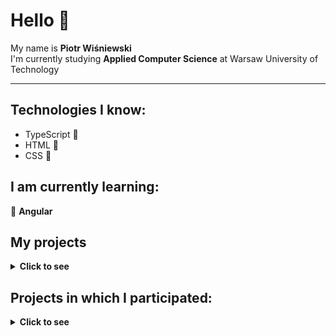 # Hello 👋

My name is **Piotr Wiśniewski**  
I'm currently studying **Applied Computer Science** at Warsaw University of Technology

---

## Technologies I know:

- TypeScript 📡
- HTML 🧩
- CSS 🎨

## I am currently learning:

🌱 **Angular**

## My projects

<details>
  <summary><b>Click to see</b></summary>
  <br> 

- Movie app - https://github.com/Pioter17/PAMiW---Projekt <br>
  Application for CRUD operations with user authentication and request access protected with JWT. Other features: theme/language changing, roles on backend. More details in project's README.md file.<br>
  Technologies: Angular, Typescript, Java, Spring, JWT, Bootstrap, Blazor.
  <br>

- Notes app - https://github.com/Pioter17/ODAS---Projekt <br>
  Application for writing notes with some basic styling and saving them in the secured backend. Features: two factor authentication, writing public/private notes (private are protected with additional password), several safeguards, password strength check & other. Application is dockerized. More details in project's README.md file.<br>
  Technologies: Angular, Typescript, Java, Spring, JWT, Docker, Google Authenticator.

- Board games store app - https://github.com/Pioter17/Planszowo <br>
  Angular application for fictional board games store. It allows users to browse available games, use search filter, add products to cart, delete products from cart and fill in the order form. Board games are also fictional due to closure of the API I originally used. More details in project's README.md file.<br>
  Technologies: Angular, Typescript, Material. <br>
  App is available here: https://planszowo.vercel.app/home

- Games app - https://github.com/Pioter17/Projekt_dyplomowy <br>
  **(In development)** <br>
  Angular application with some logic/arcade games written in Typescript. For now there are: Minesweeper, Memory, Whack-a-mole and Mastermind. The main focus is on the visual part of the project. <br>
  Technologies: Angular, Typescript, Material.

- Hotel app - https://github.com/Pioter17/Hotel <br>
  **(In development)** <br>
  Angular application for fictional hotel. It will feature user accounts, apartment reservations stored in database, and different views for user logged as admin (with ability to make some changes to the website). <br>
  Technologies: Angular, Typescript, Material, Firebase.

</details>

## Projects in which I participated:

<details>
  <summary><b>Click to see</b></summary>
  <br>  

- Salesman dashboard: https://github.com/sterenczakdawid/pgui-projekt <br>
  Final project for one of university classes. It was made in pairs using React. I did about half of the project. Application consists of user login, displaying different data based on different shop picked, and theme/language changing. We also used Figma to design layout and Enterprise Architect to make UML diagrams. For styles we used Tailwind.<br>
  Technologies: React, Typescript, Redux, Tailwind, Figma, UML. <br>
  App is available here: https://react-sales-dashboard.netlify.app/

  <details>
    <summary><b>Click to see short summary and images</b></summary>
    <br>

    Login page 
    ![Login](PGUI_images/login-page.png)
    <br>

    Dashboard page
    ![Dashboard_1](PGUI_images/dashboard-1.png)
    ![Dashboard_2](PGUI_images/dashboard-2.png)
    <br>

    Changing theme
    ![Theme](PGUI_images/dark-theme.png)
    <br>

    Changing language
    ![Language](PGUI_images/language-changed.png)

    Different chart display options
    ![Chart_1](PGUI_images/chart-1.png)
    ![Chart_2](PGUI_images/chart-2.png)
  </details>
  <br>

- LoLMatch app: https://github.com/LoLMatch <br>
  Group project for one of college classes. Our project is an application for finding teammates to play League of Legends. It uses mechanisms similar to dating apps to match people based on their stats and preferences. We also offer a module to find teams, schedule meetings and chat with people. The entire team consists of 10 people, and 3 of us (including me) are managing the frontend part. <br>
  Technologies: Angular, Typescript, Material, Websockets, Java, Spring, Python, Docker, Keycloak, Figma, Jira. <br>

  <details>
    <summary><b>Click to see the parts I made</b></summary>
    <br>
    These images are from browser on desktop, but all views of application have their layout for phones too.<br><br>

    Landing page <br>
    ![Landing_page](LoLMatch_images/landing-page.png)
    <br><br>

    Post registration form - it sends the data to the backend. This information is needed for the matching module.
    ![Post_registration_form](LoLMatch_images/post-registration-form-1.png)
    <br><br>
    ![Post_registration_form](LoLMatch_images/post-registration-form-2.png)
    <br><br>
    ![Post_registration_form](LoLMatch_images/post-registration-form-3.png)
    <br><br>
    ![Post_registration_form](LoLMatch_images/post-registration-form-4.png)
    <br><br>

    Dashboard page - displays overall user info. 
    ![Dashboard](LoLMatch_images/dashboard.png)
    <br><br>

    Topbar and sidebar - link to different parts of application.
    ![Topbar](LoLMatch_images/top-bar.png)
    <br><br>
    ![Sidebar](LoLMatch_images/sidebar.png)
    <br><br>

    Chat - the biggest part I made. It uses websockets for connection with backend. Everything is updated immediately. It also features group chat.
    ![Chat](LoLMatch_images/chat-dashboard.png)
    <br><br>
    ![Chat](LoLMatch_images/chat-with-user.png)
    <br><br>
    Phone view of chat with user <br>
    ![Chat](LoLMatch_images/chat-phone-view.png)
    <br><br>
    Contacts filter <br>
    ![Contacts_filter](LoLMatch_images/contacts-filter.png)
    <br><br>
    Account page - fetches data from backend and allows user to change some part of it.
    ![Account](LoLMatch_images/account-page-1.png)
    <br><br>
    ![Account](LolMatch_images/account-page-2.png)
    <br><br>
    ![Account](LoLMatch_images/account-page-3.png)
    <br><br>
  </details>

</details>
